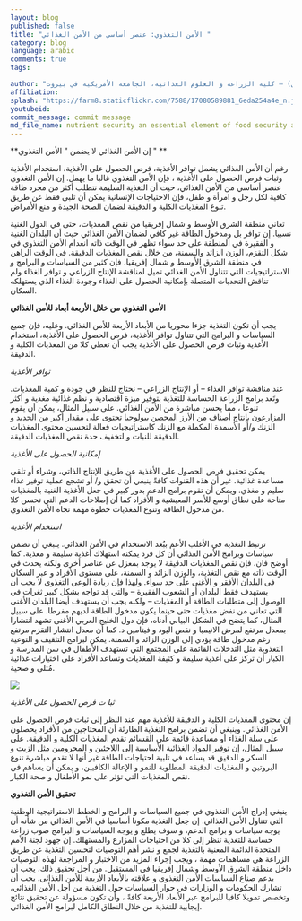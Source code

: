 ```yaml
---
layout: blog
published: false
title: "الأمن التغذوي: عنصر أساسي من الأمن الغذائي "
category: blog
language: arabic
comments: true
tags: 

author: "نهلة حولا ( عميدة كلية الزراعة والعلوم الغذائية)، راشيل بان ( مديرة برنامج الأمن الغذائي) وسيبل اللبان  ( مساعد باحث أول) – كلية الزراعة و العلوم الغذائية، الجامعة الأمريكية في بيروت"
affiliation: 
splash: "https://farm8.staticflickr.com/7588/17080589881_6eda254a4e_n.jpg"
youtubeid: 
commit_message: commit message
md_file_name: nutrient security an essential element of food security arabic
---
```

**إن الأمن الغذائي لا يضمن " الأمن التغذوي " **

رغم أن الأمن الغذائي يشمل توافر الأغذية، فرص الحصول على الأغذية، استخدام الأغذية وثبات فرص الحصول على الأغذية ، فإن الأمن التغذوي غالبا ما يهمل.  إن الأمن التغذوي عنصر أساسي من الأمن الغذائي، حيث أن التغذية السليمة تتطلب أكثر من مجرد طاقة كافية لكل رجل و امرأة و طفل، فإن الاحتياجات الإنسانية يمكن أن تلبى فقط عن طريق تنوع المغذيات الكلية و الدقيقة لضمان الصحة الجيدة و منع الأمراض. 

تعاني منطقة الشرق الأوسط و شمال إفريقيا من  نقص المغذيات، حتى في الدول الغنية نسبيا.  إن توافر بل ومدخول الطاقة غير كافي لضمان الأمن الغذائي حيث أن البلدان الغنية و الفقيرة في المنطقة على حد سواء تظهر في  الوقت ذاته انعدام الأمن التغذوي في شكل التقزم، الوزن الزائد والسمنة، من خلال نقص المغذيات الدقيقة.  في الوقت الراهن في منطقة الشرق الأوسط و شمال إفريقيا، فإن كثير من السياسات و البرامج و الاستراتيجيات التي تتناول الأمن الغذائي تميل لمناقشة الإنتاج الزراعي و توافر الغذاء ولم تناقش التحديات المتصلة بإمكانية الحصول على الغذاء وجودة الغذاء الذي يستهلكه السكان. 

**الأمن التغذوي من خلال الأربعة أبعاد للأمن الغذائي** 

يجب أن تكون التغذية  جزءا محوريا من الأبعاد الأربعة للأمن الغذائي. وعليه، فإن جميع السياسات و البرامج التي تتناول توافر الأغذية، فرص الحصول على الأغذية، استخدام الأغذية وثبات فرص الحصول على الأغذية يجب أن تغطي  كلا من المغذيات الكلية و الدقيقة. 

_توافر الأغذية_ 

عند مناقشة توافر الغذاء – أو الإنتاج الزراعي – نحتاج للنظر في جودة  و كمية المغذيات.  وتَعد برامج الزراعة الحساسة للتغذية  بتوفير ميزة اقتصادية و نظم غذائية مغذية و أكثر تنوعا ، مما يحسن مباشرة من الأمن الغذائي. على سبيل المثال، يمكن أن يقوم المزارعون بإنتاج أصناف من  الأرز  المحصن بيولوجيا تحتوى على مقدار أكبر من الحديد و الزنك و/أو الأسمدة المكملة مع الزنك كاستراتيجيات فعالة لتحسين محتوى المغذيات الدقيقة للنبات و لتخفيف حدة نقص المغذيات الدقيقة. 

_إمكانية الحصول على الأغذية_ 

يمكن تحقيق فرص الحصول على الأغذية عن طريق الإنتاج الذاتي، وشراء أو تلقي مساعدة غذائية. غير أن هذه القنوات كافةً ينبغي  أن تحقق و/ أو تشجع عملية توفير غذاء سليم و مغذي.  ويمكن أن تقوم برامج الدعم  بدور كبير في جعل الأغذية الغنية بالمغذيات متاحة على نطاق أوسع  للأسر المعيشية و الأفراد كما أن إصلاحات الدعم التي تحسن كلا من مدخول الطاقة وتنوع المغذيات خطوة مهمة تجاه الأمن التغذوي.


_استخدام الأغذية_ 

ترتبط التغذية في الأغلب الأعم ببُعد الاستخدام  في الأمن الغذائي.  ينبغي أن تضمن سياسات وبرامج الأمن الغذائي  أن كل فرد يمكنه استهلاك أغذية سليمة و مغذية.  كما أوضح فان، فإن نقص المغذيات الدقيقة لا يوجد بمعزل عن عناصر أخرى ولكنه يحدث في الوقت ذاته  مع  نقص التغذية، والوزن الزائد و السمنة، على مستوى الأفراد و عبر السكان في البلدان الأفقر و الأغنى على حد سواء.  ولهذا فإن زيادة الوعي التغذوي لا يجب أن يستهدف فقط البلدان أو الشعوب الفقيرة – والتي قد تواجه بشكل كبير ثغرات في الوصول إلى متطلبات الطاقة أو المغذيات – ولكنه يجب أن يستهدف أيضا البلدان الأغنى التي تعاني من نفض مغذيات حتى حينما يكون مدخول الطاقة لديهم مفرطا.  على سبيل المثال، كما يتضح في الشكل البياني أدناه، فإن دول الخليج العربي الأغنى تشهد انتشارا بمعدل مرتفع لمرض الانيميا و نقص اليود و فيتامين د.  كما أن معدل انتشار التقزم مرتفع رغم مدخول طاقة يؤدي إلى الوزن الزائد و السمنة.  يمكن لبرامج التثقيف و التوعية التغذوية مثل التدخلات القائمة على المجتمع التي تستهدف الأطفال في سن المدرسة و الكبار أن تركز على أغذية سليمة و كثيفة المغذيات وتساعد الأفراد على اختيارات غذائية مُثلى و صحية.


![](https://farm8.staticflickr.com/7612/16461204933_5cdc81e042_z.jpg)



_ثبا ت فرص الحصول على الأغذية_

إن محتوى المغذيات الكلية و الدقيقة للأغذية  مهم عند النظر إلى ثبات فرص الحصول على الأمن الغذائي.  وينبغي أن تضمن برامج التغذية الطارئة أن المحتاجين من الأفراد يحصلون على سلة الغذاء أو مساعدة  قائمة على القسائم تقدم  المغذيات الكلية و الدقيقة.  على سبيل المثال، إن توفير المواد الغذائية الأساسية  إلى اللاجئين و المحرومين مثل الزيت و السكر   و الدقيق  قد يساعد في تلبية احتياجات الطاقة غير أنها لا تقدم مباشرة  تنوع  البروتين و المغذيات الدقيقة المطلوبة  للنمو  و الإعالة الكافيين، و يمكن أن يساهم في نقص المغذيات  التي تؤثر على نمو الأطفال و صحة الكبار.  

**تحقيق الأمن التغذوي**

ينبغي  إدراج الأمن التغذوي في جميع السياسات و البرامج و الخطط الاستراتيجية  الوطنية التي تتناول الأمن الغذائي.  إن جعل التغذية مكونا أساسيا في الأمن الغذائي من شأنه أن يوجه سياسات و برامج الدعم، و سوف يطلع و يوجه السياسات و البرامج صوب زراعة حساسة للتغذية  تنظر إلى كلا من احتياجات المزارع  والمستهلك.  إن جهود لجنة الأمم المتحدة الدائمة المعنية بالتغذية  لجمع و نشر أهم التوصيات لتحسين التغذية عن طريق الزراعة  هي مساهمات  مهمة ، ويجب  إجراء المزيد من الاختبار و المراجعة لهذه التوصيات  داخل منطقة الشرق الأوسط وشمال إفريقيا في المستقبل.  من أجل تحقيق ذلك،  يجب أن يدعم صناع السياسات الأمن التغذوي و علاقته  بالأبعاد الأربعة للأمن الغذائي.  يجب أن تشارك الحكومات و الوزارات  في حوار السياسات حول التغذية من أجل الأمن الغذائي، وتخصص تمويلا كافيا للبرامج عبر الأبعاد الأربعة كافةً ، وأن  تكون مسؤولة عن تحقيق نتائج إيجابية للتغذية من خلال النطاق الكامل لبرامج الأمن الغذائي.
